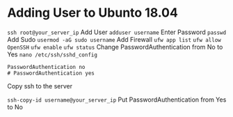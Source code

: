 # Adding User to Ubunto 18.04

`ssh root@your_server_ip`
Add User
`adduser username`
Enter Password
`passwd`
Add Sudo
`usermod -aG sudo username`
Add Firewall
`ufw app list`
`ufw allow OpenSSH`
`ufw enable`
`ufw status`
Change PasswordAuthentication from No to Yes
`nano /etc/ssh/sshd_config`
```
PasswordAuthentication no
# PasswordAuthentication yes
```
Copy ssh to the server

`ssh-copy-id username@your_server_ip`
Put PasswordAuthentication from Yes to No
